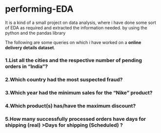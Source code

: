 # performing-EDA
<p>It is a kind of a small project on data analysis, where i have done some sort of EDA as required and extracted the information needed. by using the python and the pandas library</p>
The following are some queries on which i have worked on a <b>online delivery details dataset</b>.
<h3>1.List all the cities and the respective number of pending orders in “India”?</h3>

<h3>2.Which country had the most suspected fraud?</h3>

<h3>3.Which year had the minimum sales for the “Nike” product?</h3>

<h3>4.Which product(s) has/have the maximum discount?</h3>

<h3>5.How many successfully processed orders have days for shipping (real) >Days for shipping (Scheduled) ?</h3>
